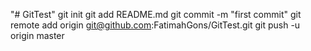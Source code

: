 "# GitTest"  git init git add README.md git commit -m "first commit" git remote add origin git@github.com:FatimahGons/GitTest.git git push -u origin master
